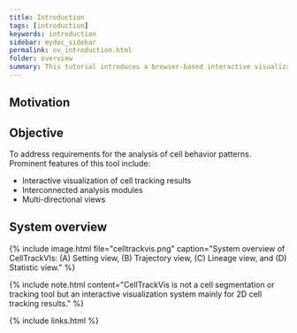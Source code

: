 ```yaml
---
title: Introduction
tags: [introduction]
keywords: introduction
sidebar: mydoc_sidebar
permalink: ov_introduction.html
folder: overview
summary: This tutorial introduces a browser-based interactive visualization system, called CellTrackVis, for supporting the quick and easy analysis of cell movements with relevant information.
---
```


## Motivation

## Objective
To address requirements for the analysis of cell behavior patterns. Prominent features of this tool include:

* Interactive visualization of cell tracking results
* Interconnected analysis modules
* Multi-directional views

## System overview

{% include image.html file="celltrackvis.png" caption="System overview of CellTrackVIs: (A) Setting view, (B) Trajectory view, (C) Lineage view, and (D) Statistic view." %}

{% include note.html content="CellTrackVis is not a cell segmentation or tracking tool but an interactive visualization system mainly for 2D cell tracking results." %}

{% include links.html %}
